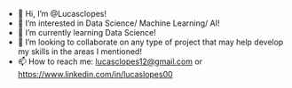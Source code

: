- 👋 Hi, I’m @Lucasclopes!
- 👀 I’m interested in Data Science/ Machine Learning/ AI!
- 🌱 I’m currently learning Data Science!
- 💞️ I’m looking to collaborate on any type of project that may help develop my skills in the areas I mentioned!
- 📫 How to reach me: lucasclopes12@gmail.com or https://www.linkedin.com/in/lucaslopes00

<!---
Lucasclopes/Lucasclopes is a ✨ special ✨ repository because its `README.md` (this file) appears on your GitHub profile.
You can click the Preview link to take a look at your changes.
--->
